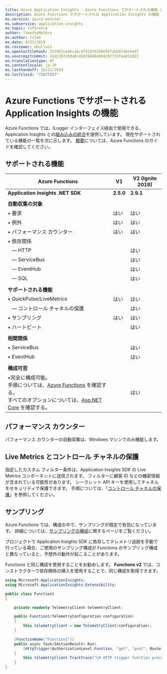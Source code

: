 ```yaml
---
title: Azure Application Insights - Azure Functions でサポートされる機能 |Microsoft Docs
description: Azure Functions でサポートされる Application Insights の機能
ms.service: azure-monitor
ms.subservice: application-insights
ms.topic: reference
author: TimothyMothra
ms.author: tilee
ms.date: 4/23/2019
ms.reviewer: mbullwin
ms.openlocfilehash: 31f962ca96ca5c47d18f9250e567abb8f4024e6f
ms.sourcegitcommit: 1bd2207c69a0c45076848a094292735faa012d22
ms.translationtype: HT
ms.contentlocale: ja-JP
ms.lasthandoff: 10/21/2019
ms.locfileid: "72677557"
---
```

# <a name="application-insights-for-azure-functions-supported-features"></a>Azure Functions でサポートされる Application Insights の機能

Azure Functions では、ILogger インターフェイス経由で使用できる、Application Insights との[組み込みの統合](../../azure-functions/functions-monitoring.md)を提供しています。 現在サポートされている機能の一覧を次に示します。 [概要](../../azure-functions/functions-monitoring.md#enable-application-insights-integration)については、Azure Functions のガイドを確認してください。

## <a name="supported-features"></a>サポートされる機能

| Azure Functions                       | V1                | V2 (Ignite 2018)  | 
|-----------------------------------    |---------------    |------------------ |
| **Application Insights .NET SDK**   | **2.5.0**       | **2.9.1**         |
| | | | 
| **自動収集の対象**        |                 |                   |               
| &bull; 要求                     | はい             | はい               | 
| &bull; 例外                   | はい             | はい               | 
| &bull; パフォーマンス カウンター         | はい             | はい               |
| &bull; 依存関係                   |                   |                   |               
| &nbsp;&nbsp;&nbsp;&mdash; HTTP      |                 | はい               | 
| &nbsp;&nbsp;&nbsp;&mdash; ServiceBus|                 | はい               | 
| &nbsp;&nbsp;&nbsp;&mdash; EventHub  |                 | はい               | 
| &nbsp;&nbsp;&nbsp;&mdash; SQL       |                 | はい               | 
| | | | 
| **サポートされる機能**                |                   |                   |               
| &bull; QuickPulse/LiveMetrics       | はい             | はい               | 
| &nbsp;&nbsp;&nbsp;&mdash; コントロール チャネルの保護|                 | はい               | 
| &bull; サンプリング                     | はい             | はい               | 
| &bull; ハートビート                   |                 | はい               | 
| | | | 
| **相関関係**                       |                   |                   |               
| &bull; ServiceBus                     |                   | はい               | 
| &bull; EventHub                       |                   | はい               | 
| | | | 
| **構成可否**                      |                   |                   |           
| &bull;完全に構成可能。<br/>手順については、[Azure Functions](https://github.com/Microsoft/ApplicationInsights-aspnetcore/issues/759#issuecomment-426687852) を確認する。<br/>すべてのオプションについては、[Asp.NET Core](https://github.com/Microsoft/ApplicationInsights-aspnetcore/wiki/Custom-Configuration) を確認する。               |                   | はい                   | 


## <a name="performance-counters"></a>パフォーマンス カウンター

パフォーマンス カウンターの自動収集は、Windows マシンでのみ機能します。


## <a name="live-metrics--secure-control-channel"></a>Live Metrics とコントロール チャネルの保護

指定したカスタム フィルター条件は、Application Insights SDK の Live Metrics コンポーネントに送信されます。 フィルターに顧客 ID などの機密情報が含まれている可能性があります。 シークレット API キーを使用してチャネルをセキュリティで保護できます。 手順については、「[コントロール チャネルの保護](https://docs.microsoft.com/azure/azure-monitor/app/live-stream#secure-the-control-channel)」を参照してください。

## <a name="sampling"></a>サンプリング

Azure Functions では、構成の中で、サンプリングが既定で有効になっています。 詳細については、[サンプリングの構成](https://docs.microsoft.com/azure/azure-functions/functions-monitoring#configure-sampling)に関するページをご覧ください。

プロジェクトで Application Insights SDK に依存してテレメトリ追跡を手動で行っている場合、ご使用のサンプリング構成が Functions のサンプリング構成と異なっていると、予想外の動作が起こることがあります。 

Functions と同じ構成を使用することをお勧めします。 **Functions v2** では、コンストラクターで依存関係の挿入を使用することで、同じ構成を取得できます。

```csharp
using Microsoft.ApplicationInsights;
using Microsoft.ApplicationInsights.Extensibility;

public class Function1 
{

    private readonly TelemetryClient telemetryClient;

    public Function1(TelemetryConfiguration configuration)
    {
        this.telemetryClient = new TelemetryClient(configuration);
    }

    [FunctionName("Function1")]
    public async Task<IActionResult> Run(
        [HttpTrigger(AuthorizationLevel.Function, "get", "post", Route = null)] HttpRequest req, ILogger logger)
    {
        this.telemetryClient.TrackTrace("C# HTTP trigger function processed a request.");
    }
}
```

